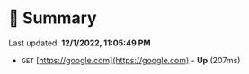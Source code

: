 # 📖 Summary
Last updated: **12/1/2022, 11:05:49 PM**

- `GET` [https://google.com](https://google.com) - **Up** (207ms)
